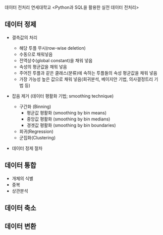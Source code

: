 데이터 전처리
연세대학교
<Python과 SQL을 활용한 실전 데이터 전처리>

## 데이터 정제
- 결측값의 처리
	- 해당 투플 무시(row-wise deletion)
	- 수동으로 채워넣음
	- 전역상수(global constant)을 채워 넣음
	- 속성의 평균값을 채워 넣음
	- 주어진 투플과 같은 클래스(분류)에 속하는 투플들의 속성 평균값을 채워 넣음
	- 가장 가능성 높은 값으로 채워 넣음(회귀분석, 베이지안 기법, 의사결정트리 기법 등)

- 잡음 제거 (데이터 평활화 기법; smoothing technique)
	- 구간화 (Binning)
		- 평균값 평활화 (smoothing by bin means)
		- 중앙값 평활화 (smoothing by bin medians)
		- 경곗값 평활화 (smoothing by bin boundaries)
	- 회귀(Regression)
	- 군집화(Clustering)    
- 데이터 정제 절차 

## 데이터 통합
- 개체의 식별
- 중복
- 상관분석

## 데이터 축소

## 데이터 변환
